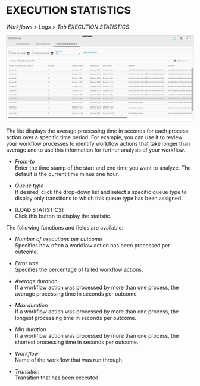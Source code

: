 # EXECUTION STATISTICS

*Workflows > Logs > Tab EXECUTION STATISTICS*

![Execution statistics](../../Assets/Screenshots/ActindoWorkFlow/Logs/ExecutionStatistics.png)

The list displays the average processing time in seconds for each process action over a specific time period. For example, you can use it to review your workflow processes to identify workflow actions that take longer than average and to use this information for further analysis of your workflow.   

 - *From-to*    
   Enter the time stamp of the start and end time you want to analyze. The default is the current time minus one hour. 

- *Queue type*   
    If desired, click the drop-down list and select a specific queue type to display only transitions to which this queue type has been assigned.

- [LOAD STATISTICS]    
   Click this button to display the statistic.

The following functions and fields are available:
   
- *Number of executions per outcome*   
    Specifies how often a workflow action has been processed per outcome.

- *Error rate*    
    Specifies the percentage of failed workflow actions. 

- *Average duration*   
   If a workflow action was processed by more than one process, the average processing time in seconds per outcome.

- *Max duration*     
   If a workflow action was processed by more than one process, the longest processing time in seconds per outcome.

- *Min duration*   
   If a workflow action was processed by more than one process, the shortest processing time in seconds per outcome.

- *Workflow*   
   Name of the workflow that was run through.

- *Transition*   
   Transition that has been executed.
